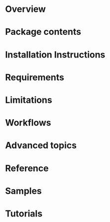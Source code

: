 
# Overview

# Package contents

# Installation Instructions

# Requirements

# Limitations

# Workflows

# Advanced topics

# Reference

# Samples

# Tutorials

